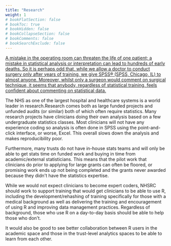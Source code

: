 ```yaml
---
title: "Research"
weight: 1
# bookFlatSection: false
# bookToc: true
# bookHidden: false
# bookCollapseSection: false
# bookComments: false
# bookSearchExclude: false
---
```


[A mistake in the operating room can threaten the life of one patient; a mistake in statistical analysis or interpretation can lead to hundreds of early deaths. So it is perhaps odd that, while we allow a doctor to conduct surgery only after years of training, we give SPSS® (SPSS, Chicago, IL) to almost anyone. Moreover, whilst only a surgeon would comment on surgical technique, it seems that anybody, regardless of statistical training, feels confident about commenting on statistical data.](https://www.nature.com/articles/ncpuro0294)

The NHS as one of the largest hospital and healthcare systems is a world leader in research.Research comes both as large funded projects and unfunded audits (or similar) both of which often require statistics. Many research projects have clinicians doing their own analysis based on a few undergraduate statistics classes. Most clinicians will not have any experience coding so analysis is often done in SPSS using the point-and-click interface, or worse, Excel. This overall slows down the analysis and makes reproducibility poor. 

Furthermore, many trusts do not have in-house stats teams and will only be able to get stats time on funded work and buying in time from academic/external statisticians. This means that the pilot work that clinicians do prior to applying for large grants can often be floored, or promising work ends up not being completed and the grants never awarded because they didn't have the statistics expertise.

While we would not expect clinicians to become expert coders, NHSRC should work to support training that would get clinicians to be able to use R, including the development/rehashing of training specifically for those with a medical background as well as delivering the training and encouragement of using R and improving data management practices. Regardless of background, those who use R on a day-to-day basis should be able to help those who don't.

It would also be good to see better collaboration between R users in the academic space and those in the trust-level analytics spaces to be able to learn from each other.
